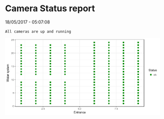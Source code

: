 Camera Status report
================
18/05/2017 - 05:07:08

    All cameras are up and running

![](camreport_files/figure-markdown_github/unnamed-chunk-2-1.png)
